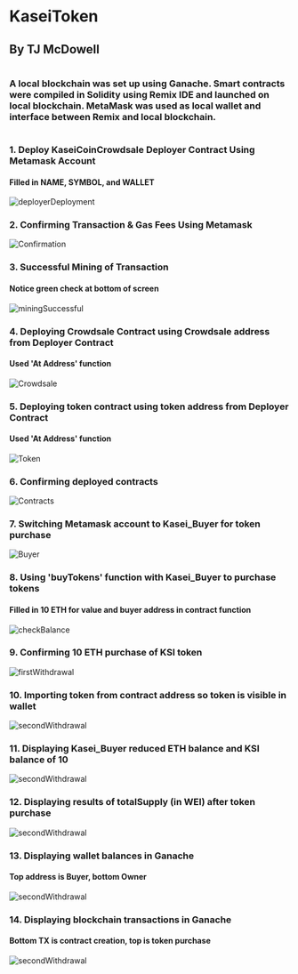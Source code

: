 # KaseiToken
## By TJ McDowell 
#
### A local blockchain was set up using Ganache. Smart contracts were compiled in Solidity using Remix IDE and launched on local blockchain. MetaMask was used as local wallet and interface between Remix and local blockchain.
#

### 1. Deploy KaseiCoinCrowdsale **Deployer** Contract Using Metamask Account
#### Filled in NAME, SYMBOL, and WALLET
![deployerDeployment](/1_Kasei.jpg)

### 2. Confirming Transaction & Gas Fees Using Metamask
![Confirmation](/2_Kasei.jpg)

### 3. Successful Mining of Transaction
#### Notice green check at bottom of screen
![miningSuccessful](/3_Kasei.JPG)

### 4. Deploying Crowdsale Contract using Crowdsale address from Deployer Contract 
#### Used 'At Address' function
![Crowdsale](/4_Kasei.JPG)

### 5. Deploying token contract using token address from Deployer Contract
#### Used 'At Address' function
![Token](/5_Kasei.JPG)

### 6. Confirming deployed contracts
![Contracts](/6_Kasei.JPG)

### 7. Switching Metamask account to Kasei_Buyer for token purchase
![Buyer](/7_Kasei.JPG)

### 8. Using 'buyTokens' function with Kasei_Buyer to purchase tokens
#### Filled in 10 ETH for value and buyer address in contract function
![checkBalance](/8_Kasei.JPG)

### 9. Confirming 10 ETH purchase of KSI token
![firstWithdrawal](/9_Kasei.JPG)

### 10. Importing token from contract address so token is visible in wallet
![secondWithdrawal](/10_Kasei.JPG)

### 11. Displaying Kasei_Buyer reduced ETH balance and KSI balance of 10
![secondWithdrawal](/11_Kasei.JPG)

### 12. Displaying results of totalSupply (in WEI) after token purchase
![secondWithdrawal](/12_Kasei.JPG)

### 13. Displaying wallet balances in Ganache 
#### Top address is Buyer, bottom Owner
![secondWithdrawal](/13_Kasei.JPG)

### 14. Displaying blockchain transactions in Ganache
#### Bottom TX is contract creation, top is token purchase
![secondWithdrawal](/14_Kasei.JPG)